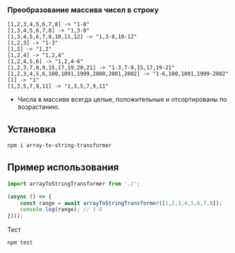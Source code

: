 ### Преобразование массива чисел в строку

```
[1,2,3,4,5,6,7,8] -> "1-8"
[1,3,4,5,6,7,8] -> "1,3-8"
[1,3,4,5,6,7,8,10,11,12] -> "1,3-8,10-12"
[1,2,3] -> "1-3"
[1,2] -> "1,2"
[1,2,4] -> "1,2,4"
[1,2,4,5,6] -> "1,2,4-6"
[1,2,3,7,8,9,15,17,19,20,21] -> "1-3,7-9,15,17,19-21"
[1,2,3,4,5,6,100,1091,1999,2000,2001,2002] -> "1-6,100,1091,1999-2002"
[1] -> "1"
[1,3,5,7,9,11] -> "1,3,5,7,9,11"
```

- Числа в массиве всегда целые, положительные и отсортированы по возрастанию.

## Установка

```bash
npm i array-to-string-transformer
```

## Пример использования

```js
import arrayToStringTransformer from './';

(async () => {
    const range = await arrayToStringTransformer([1,2,3,4,5,6,7,8]);
    console.log(range); // 1-8
})();
```

Тест

```bash
npm test
```
